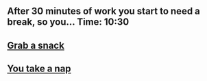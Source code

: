 After 30 minutes of work you start to need a break, so you…  Time: 10:30
---
[Grab a snack](grabsnack.md)
---
[You take a nap](nap.md)
---
